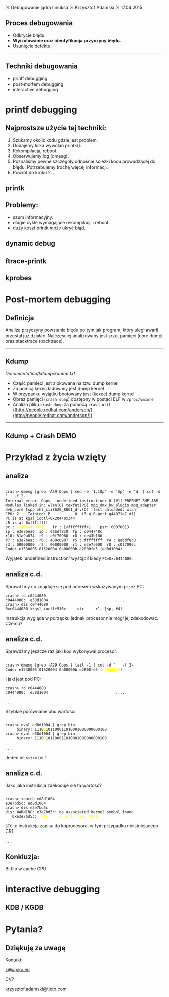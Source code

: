 % Debugowanie jądra Linuksa
% Krzysztof Adamski
% 17.04.2015

## Proces debugowania

- Odkrycie błędu.
- **Wyizolowanie oraz identyfikacja przyczyny błędu.**
- Usunięcie defektu.

---

## Techniki debugowania

- printf debugging
- post-mortem debugging
- interactive debugging

# printf debugging

## Najprostsze użycie tej techniki:

1. Szukamy okolic kodu gdzie jest problem.
2. Dodajemy kilka wywołań printk().
3. Rekompilacja, reboot.
4. Obserwujemy log (dmesg).
5. Poznaliśmy pewne szczegóły odnośnie ścieżki kodu prowadzącej do błędu.
Potrzebujemy trochę więcej informacji.
6. Powrót do kroku 2.

## printk

## Problemy:

- szum informacyjny.
- długie cykle wymagające rekompilacji i reboot.
- duży koszt printk może ukryć błąd.

## dynamic debug

## ftrace-printk

## kprobes

# Post-mortem debugging

## Definicja

Analiza przyczyny powstania błędu po tym jak program, który uległ awarii
przestał już działać. Najczęściej analizowany jest zrzut pamięci (core dump)
oraz stacktrace (backtrace).

---

## Kdump

*Documentation/kdump/kdump.txt*

* Część pamięci jest alokowana na tzw. dump kernel
* Za pomcą kexec ładowany jest dump kernel
* W przypadku wyjątku bootowany jest (kexec) dump kernel
* Obraz pamięci (`crash dump`) dostępny w postaci ELF w `/proc/vmcore`
* Analiza pliku `crash dump` za pomocą `crash util` ([http://people.redhat.com/anderson/](http://people.redhat.com/anderson/))

---

## Kdump + Crash DEMO

# Przykład z życia wzięty

## analiza

<pre><code>
crash&gt; dmesg |grep -A29 Oops | sed -e '1,10p' -e '$p' -e 'd' | cut -d ' ' -f 2-
Internal error: Oops - undefined instruction: 0 [#1] PREEMPT SMP ARM
Modules linked in: wlan(O) texfat(PO) mpq_dmx_hw_plugin mpq_adapter dvb_core tspp mhl_sii8620_8061_drv(O) [last unloaded: wlan]
CPU: 2    Tainted: P           O  (3.4.0-perf-g44071e7 #1)
PC is at kgsl_ioctl+0x204/0x344
LR is at 0xffffffff
pc : <b style='color: yellow'>[&lt;c0444080&gt;]</b>    lr : [&lt;ffffffff&gt;]    psr: 00070013
sp : e3e7bea0  ip : eabdf8c0  fp : c044748c
r10: 81a9a874  r9 : c0f70980  r8 : de43b100
r7 : e3e7beac  r6 : 400c0907  r5 : ffffffff  r4 : eabdf8c0
r3 : 00000000  r2 : 00000000  r1 : e3e7a000  r0 : c0f7096c
Code: e1530005 01520004 0a00000b e2800fe5 (ed8d1004)
</code></pre>

Wyjątek 'undefined instruction' wystąpił kiedy `PC=0xc0444080`.

## analiza c.d.

Sprawdźmy co znajduje się pod adresem wskazywanym przez PC:

```
crash> rd c0444080
c0444080:  e58d1004                              ....
crash> dis c0444080
0xc0444080 <kgsl_ioctl+516>:    str     r1, [sp, #4]
```

Instrukcja wygląda w porządku jednak procesor nie mógł jej zdekodować. Czemu?

## analiza c.d.

Sprawdźmy jeszcze raz jaki kod wykonywał procesor:

<pre><code>
crash&gt; dmesg |grep -A29 Oops | tail -1 | cut -d ' ' -f 2-
Code: e1530005 01520004 0a00000b e2800fe5 (<b style="color: yellow">ed8d1004</b>)
</code></pre>

I jaki jest pod PC:

```
crash> rd c0444080
c0444080:  e58d1004                              ....
```

. . .

Szybkie porównanie obu wartości:

<pre><code>
crash&gt; eval ed8d1004 | grep bin
     binary: 1110<b style="color: yellow">1</b>101100011010001000000000100
crash&gt; eval e58d1004 | grep bin
     binary: 1110<b style="color: yellow">0</b>101100011010001000000000100
</pre></code>

. . .

Jeden bit się różni !

## analiza c.d.

Jako jaka instrukcja zdekoduje się ta wartość?

<pre><code>
crash> search ed8d1004
e3e7bd5c: ed8d1004
crash> dis e3e7bd5c
dis: WARNING: e3e7bd5c: no associated kernel symbol found
   0xe3e7bd5c:  <b style="color: yellow">stc     0, cr1, [sp, #16]</b>
</code></pre>

`STC` to instrukcja zapisu do koprocesora, w tym przypadku nieistniejącego CR1.

. . .

## Konkluzja:

Bitflip w cache CPU!

# interactive debugging

## KDB / KGDB

# Pytania?

## Dziękuję za uwagę

Kontakt:

[k@japko.eu](mailto:k@japko.eu)

CV?

[krzysztof.adamski@tieto.com](mailto:krzysztof.adamski@tieto.com)
